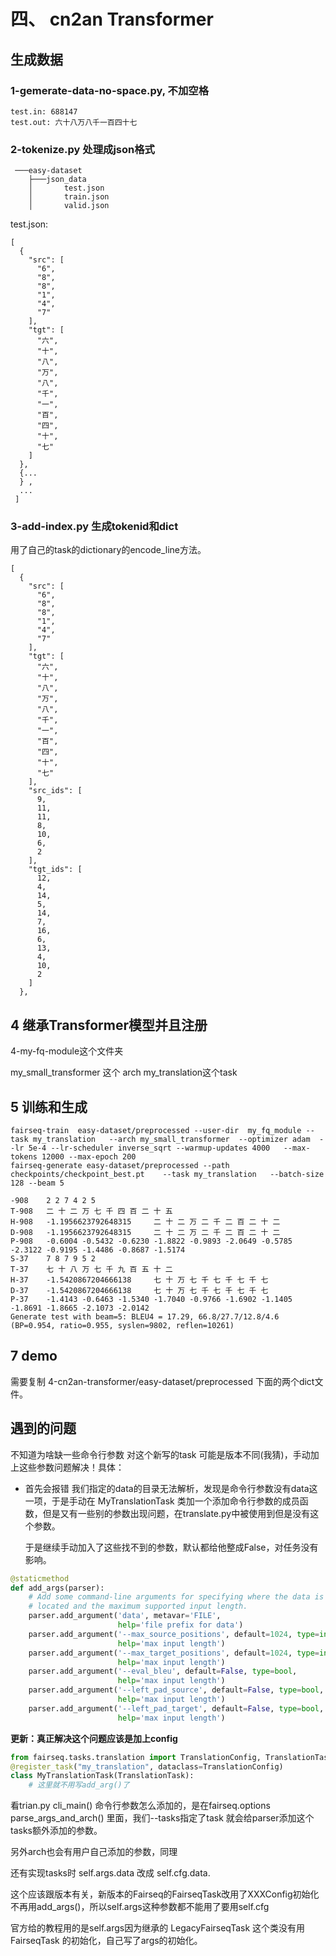 # 四、 cn2an Transformer

## 生成数据

### 1-gemerate-data-no-space.py, 不加空格
``` 
test.in: 688147
test.out: 六十八万八千一百四十七
```
### 2-tokenize.py 处理成json格式
``` 
 ───easy-dataset
    ├───json_data
    │       test.json
    │       train.json
    │       valid.json

```
test.json:
``` 
[
  {
    "src": [
      "6",
      "8",
      "8",
      "1",
      "4",
      "7"
    ],
    "tgt": [
      "六",
      "十",
      "八",
      "万",
      "八",
      "千",
      "一",
      "百",
      "四",
      "十",
      "七"
    ]
  },
  {...
  } ,
  ...
 ]
```
### 3-add-index.py 生成tokenid和dict

用了自己的task的dictionary的encode_line方法。

``` 
[
  {
    "src": [
      "6",
      "8",
      "8",
      "1",
      "4",
      "7"
    ],
    "tgt": [
      "六",
      "十",
      "八",
      "万",
      "八",
      "千",
      "一",
      "百",
      "四",
      "十",
      "七"
    ],
    "src_ids": [
      9,
      11,
      11,
      8,
      10,
      6,
      2
    ],
    "tgt_ids": [
      12,
      4,
      14,
      5,
      14,
      7,
      16,
      6,
      13,
      4,
      10,
      2
    ]
  },
```

## 4 继承Transformer模型并且注册

4-my-fq-module这个文件夹

my_small_transformer 这个 arch my_translation这个task

## 5 训练和生成

``` shell
fairseq-train  easy-dataset/preprocessed --user-dir  my_fq_module --task my_translation   --arch my_small_transformer  --optimizer adam  --lr 5e-4 --lr-scheduler inverse_sqrt --warmup-updates 4000   --max-tokens 12000 --max-epoch 200 
fairseq-generate easy-dataset/preprocessed --path checkpoints/checkpoint_best.pt    --task my_translation   --batch-size 128 --beam 5  
```


``` 
-908    2 2 7 4 2 5
T-908   二 十 二 万 七 千 四 百 二 十 五
H-908   -1.1956623792648315     二 十 二 万 二 千 二 百 二 十 二
D-908   -1.1956623792648315     二 十 二 万 二 千 二 百 二 十 二
P-908   -0.6004 -0.5432 -0.6230 -1.8822 -0.9893 -2.0649 -0.5785 -2.3122 -0.9195 -1.4486 -0.8687 -1.5174
S-37    7 8 7 9 5 2
T-37    七 十 八 万 七 千 九 百 五 十 二
H-37    -1.5420867204666138     七 十 万 七 千 七 千 七 千 七
D-37    -1.5420867204666138     七 十 万 七 千 七 千 七 千 七
P-37    -1.4143 -0.6463 -1.5340 -1.7040 -0.9766 -1.6902 -1.1405 -1.8691 -1.8665 -2.1073 -2.0142
Generate test with beam=5: BLEU4 = 17.29, 66.8/27.7/12.8/4.6 (BP=0.954, ratio=0.955, syslen=9802, reflen=10261)

```

## 7 demo

需要复制 4-cn2an-transformer/easy-dataset/preprocessed 下面的两个dict文件。

## 遇到的问题

不知道为啥缺一些命令行参数 对这个新写的task 可能是版本不同(我猜)，手动加上这些参数问题解决！具体：

- 首先会报错 我们指定的data的目录无法解析，发现是命令行参数没有data这一项，于是手动在 MyTranslationTask 类加一个添加命令行参数的成员函数，但是又有一些别的参数出现问题，在translate.py中被使用到但是没有这个参数。

  于是继续手动加入了这些找不到的参数，默认都给他整成False，对任务没有影响。

```python
@staticmethod
def add_args(parser):
    # Add some command-line arguments for specifying where the data is
    # located and the maximum supported input length.
    parser.add_argument('data', metavar='FILE',
                        help='file prefix for data')
    parser.add_argument('--max_source_positions', default=1024, type=int,
                        help='max input length')
    parser.add_argument('--max_target_positions', default=1024, type=int,
                        help='max input length')
    parser.add_argument('--eval_bleu', default=False, type=bool,
                        help='max input length')
    parser.add_argument('--left_pad_source', default=False, type=bool,
                        help='max input length')
    parser.add_argument('--left_pad_target', default=False, type=bool,
                        help='max input length')


```


**更新：真正解决这个问题应该是加上config** 

```python
from fairseq.tasks.translation import TranslationConfig, TranslationTask
@register_task("my_translation", dataclass=TranslationConfig)
class MyTranslationTask(TranslationTask):
    # 这里就不用写add_arg()了
```

看trian.py cli_main() 命令行参数怎么添加的，是在fairseq.options parse_args_and_arch() 里面，我们--tasks指定了task 就会给parser添加这个tasks额外添加的参数。

另外arch也会有用户自己添加的参数，同理


还有实现tasks时 self.args.data 改成 self.cfg.data.

这个应该跟版本有关，新版本的Fairseq的FairseqTask改用了XXXConfig初始化 不再用add_args()，所以self.args这种参数都不能用了要用self.cfg

官方给的教程用的是self.args因为继承的 LegacyFairseqTask 这个类没有用 FairseqTask 的初始化，自己写了args的初始化。

